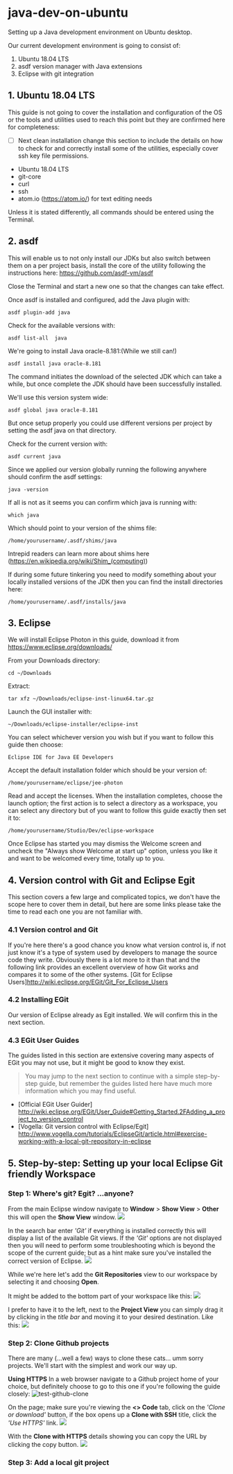 # java-dev-on-ubuntu
Setting up a Java development environment on Ubuntu desktop.

Our current development environment is going to consist of:
1. Ubuntu 18.04 LTS
2. asdf version manager with Java extensions
3. Eclipse with git integration

## 1. Ubuntu 18.04 LTS
This guide is not going to cover the installation and configuration of the OS or the tools and utilities used to reach this point but they are confirmed here for completeness:
- [ ] Next clean installation change this section to include the details on how to check for and correctly install some of the utilities, especially cover ssh key file permissions.
- Ubuntu 18.04 LTS
- git-core
- curl
- ssh
- atom.io (https://atom.io/) for text editing needs

Unless it is stated differently, all commands should be entered using the Terminal.

## 2. asdf
This will enable us to not only install our JDKs but also switch between them on a per project basis, install the core of the utility following the instructions here: https://github.com/asdf-vm/asdf

Close the Terminal and start a new one so that the changes
can take effect.

Once asdf is installed and configured, add the Java plugin with:
```
asdf plugin-add java
```

Check for the available versions with:
```
asdf list-all  java
```

We're going to install Java oracle-8.181:(While we still can!)
```
asdf install java oracle-8.181
```
The command initiates the download of the selected JDK which can take a while, but once complete the JDK should have been successfully installed.

We'll use this version system wide:
```
asdf global java oracle-8.181
```
But once setup properly you could use different versions per project by setting the asdf java on that directory.

Check for the current version with:
```
asdf current java
```

Since we applied our version globally running the following anywhere should confirm the asdf settings:
```
java -version
```

If all is not as it seems you can confirm which java is running with:
```
which java
```
Which should point to your version of the shims file:
```
/home/yourusername/.asdf/shims/java
```
Intrepid readers can learn more about shims here (https://en.wikipedia.org/wiki/Shim_(computing))

If during some future tinkering you need to modify something about your locally installed versions of the JDK then you can find the install directories here:
```
/home/yourusername/.asdf/installs/java
```


## 3. Eclipse
We will install Eclipse Photon in this guide, download it from https://www.eclipse.org/downloads/

From your Downloads directory:
```
cd ~/Downloads
```

Extract:
```
tar xfz ~/Downloads/eclipse-inst-linux64.tar.gz
```

Launch the GUI installer with:
```
~/Downloads/eclipse-installer/eclipse-inst
```

You can select whichever version you wish but if you want to follow this guide then choose:
```
Eclipse IDE for Java EE Developers
```

Accept the default installation folder which should be your version of:
```
/home/yourusername/eclipse/jee-photon
```

Read and accept the licenses. When the installation completes, choose the launch option; the first action is to select a directory as a workspace, you can select any directory but of you want to follow this guide exactly then set it to:
```
/home/yourusername/Studio/Dev/eclipse-workspace
```
Once Eclipse has started you may dismiss the Welcome screen and uncheck the "Always show Welcome at start up" option, unless you like it and want to be welcomed every time, totally up to you.

## 4. Version control with Git and Eclipse Egit

This section covers a few large and complicated topics, we don't have the scope here to cover them in detail, but here are some links please take the time to read each one you are not familiar with.

### 4.1 Version control and Git
If you're here there's a good chance you know what version control is, if not just know it's a type of system used by developers to manage the source code they write. Obviously there is a lot more to it than that and the following link provides an excellent overview of how Git works and compares it to some of the other systems. [Git for Eclipse Users]http://wiki.eclipse.org/EGit/Git_For_Eclipse_Users

### 4.2 Installing EGit
Our version of Eclipse already as Egit installed. We will confirm this in the next section.

### 4.3 EGit User Guides
The guides listed in this section are extensive covering many aspects of EGit you may not use, but it might be good to know they exist.

> You may jump to the next section to continue with a simple
> step-by-step guide, but remember the guides listed here
> have much more information which you may find useful.

* [Official EGit User Guider] http://wiki.eclipse.org/EGit/User_Guide#Getting_Started.2FAdding_a_project_to_version_control
* [Vogella: Git version control with Eclipse/Egit] http://www.vogella.com/tutorials/EclipseGit/article.html#exercise-working-with-a-local-git-repository-in-eclipse

## 5. Step-by-step: Setting up your local Eclipse Git friendly Workspace
### Step 1: Where's git? Egit? ...anyone?
From the main Eclipse window navigate to  **Window** > **Show View** > **Other** this will open the **Show View** window.
![](images/screenshots/01-1-Menus.png?raw=true)

In the search bar enter *'Git'* if everything is installed correctly this will display a list of the available Git views. If the *'Git'* options are not displayed then you will need to perform some troubleshooting which is beyond the scope of the current guide; but as a hint make sure you've installed the correct version of Eclipse.
![](images/screenshots/02-Menus.png?raw=true)

While we're here let's add the **Git Repositories** view to our workspace by selecting it and choosing **Open**.

It might be added to the bottom part of your workspace like this:
![](images/screenshots/03-1-MoveWindow.png?raw=true)

I prefer to have it to the left, next to the **Project View** you can simply drag it by clicking in the *title bar* and moving it to your desired destination.
Like this:
![](images/screenshots/04-MoveWindow.png?raw=true)

### Step 2: Clone Github projects
There are many (...well a few) ways to clone these cats... umm sorry projects. We'll start with the simplest and work our way up.

**Using HTTPS**
In a web browser navigate to a Github project home of your choice, but definitely choose to go to this one if you're following the guide closely:
![test-github-clone](https://github.com/ockertbotha/test-github-clone)

On the page; make sure you're viewing the **<> Code** tab, click on the *'Clone or download'* button, if the box opens up a **Clone with SSH** title,
click the *'Use HTTPS'* link.
![](images/screenshots/05-1-GithubFirstCloneSSH.png?raw=true)

With the **Clone with HTTPS** details showing you can copy the URL by clicking the copy button.
![](images/screenshots/06-1-GithubFirstCloneHTTP.png?raw=true)




### Step 3: Add a local git project
